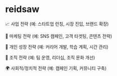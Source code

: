 # reidsaw

📈 사업 전략 (예: 스타트업 런칭, 시장 진입, 브랜드 확장)

🎯 마케팅 전략 (예: SNS 캠페인, 고객 타겟팅, 콘텐츠 전략)

🧠 개인 성장 전략 (예: 커리어 개발, 학습 계획, 시간 관리)

🏢 조직 전략 (예: 팀 운영, 리더십, 조직 문화 개선)

🌍 사회적/정치적 전략 (예: 캠페인 기획, 커뮤니티 구축)
